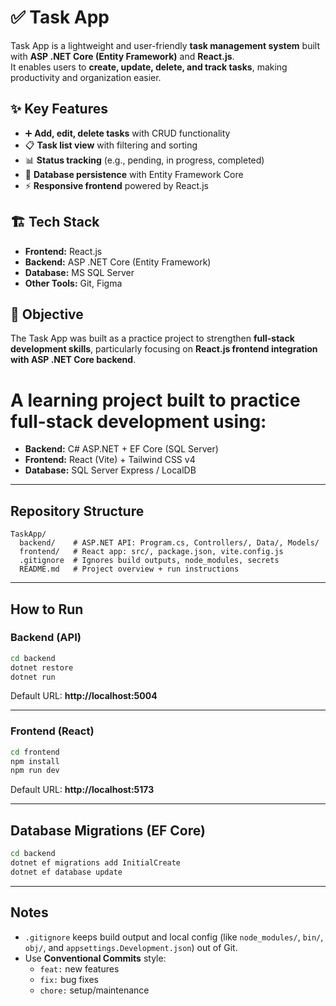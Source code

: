 # ✅ Task App  

Task App is a lightweight and user-friendly **task management system** built with **ASP .NET Core (Entity Framework)** and **React.js**.  
It enables users to **create, update, delete, and track tasks**, making productivity and organization easier.  

## ✨ Key Features
- ➕ **Add, edit, delete tasks** with CRUD functionality  
- 📋 **Task list view** with filtering and sorting  
- 📊 **Status tracking** (e.g., pending, in progress, completed)  
- 💾 **Database persistence** with Entity Framework Core  
- ⚡ **Responsive frontend** powered by React.js  

## 🏗️ Tech Stack
- **Frontend:** React.js  
- **Backend:** ASP .NET Core (Entity Framework)  
- **Database:** MS SQL Server  
- **Other Tools:** Git, Figma  

## 🎯 Objective
The Task App was built as a practice project to strengthen **full-stack development skills**, particularly focusing on **React.js frontend integration with ASP .NET Core backend**.  

# A learning project built to practice **full-stack development** using:

- **Backend:** C# ASP.NET + EF Core (SQL Server)
- **Frontend:** React (Vite) + Tailwind CSS v4
- **Database:** SQL Server Express / LocalDB

---

## Repository Structure

```
TaskApp/
  backend/    # ASP.NET API: Program.cs, Controllers/, Data/, Models/
  frontend/   # React app: src/, package.json, vite.config.js
  .gitignore  # Ignores build outputs, node_modules, secrets
  README.md   # Project overview + run instructions
```

---

## How to Run

### Backend (API)

```bash
cd backend
dotnet restore
dotnet run
```

Default URL: **http://localhost:5004**

---

### Frontend (React)

```bash
cd frontend
npm install
npm run dev
```

Default URL: **http://localhost:5173**

---

## Database Migrations (EF Core)

```bash
cd backend
dotnet ef migrations add InitialCreate
dotnet ef database update
```

---

## Notes

- `.gitignore` keeps build output and local config (like `node_modules/`, `bin/`, `obj/`, and `appsettings.Development.json`) out of Git.  
- Use **Conventional Commits** style:  
  - `feat:` new features  
  - `fix:` bug fixes  
  - `chore:` setup/maintenance  
